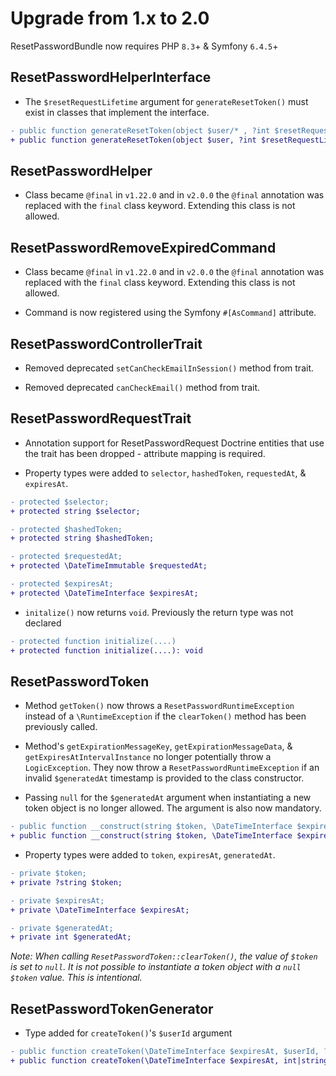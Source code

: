 # Upgrade from 1.x to 2.0

ResetPasswordBundle now requires PHP `8.3`+ & Symfony `6.4.5`+

## ResetPasswordHelperInterface

- The `$resetRequestLifetime` argument for `generateResetToken()` must exist in 
classes that implement the interface.

```diff
- public function generateResetToken(object $user/* , ?int $resetRequestLifetime = null */): ResetPasswordToken;
+ public function generateResetToken(object $user, ?int $resetRequestLifetime = null): ResetPasswordToken;
```

## ResetPasswordHelper

- Class became `@final` in `v1.22.0` and in `v2.0.0` the `@final` annotation was 
replaced with the `final` class keyword. Extending this class is not allowed.

## ResetPasswordRemoveExpiredCommand

- Class became `@final` in `v1.22.0` and in `v2.0.0` the `@final` annotation was
    replaced with the `final` class keyword. Extending this class is not allowed.

- Command is now registered using the Symfony `#[AsCommand]` attribute.

## ResetPasswordControllerTrait

- Removed deprecated `setCanCheckEmailInSession()` method from trait.

- Removed deprecated `canCheckEmail()` method from trait.

## ResetPasswordRequestTrait

- Annotation support for ResetPasswordRequest Doctrine entities that use the
trait has been dropped - attribute mapping is required.

- Property types were added to `selector`, `hashedToken`, `requestedAt`, & `expiresAt`.

```diff
- protected $selector;
+ protected string $selector;

- protected $hashedToken;
+ protected string $hashedToken;

- protected $requestedAt;
+ protected \DateTimeImmutable $requestedAt;

- protected $expiresAt;
+ protected \DateTimeInterface $expiresAt;
```

- `initalize()` now returns `void`. Previously the return type was not declared

```diff
- protected function initialize(....)
+ protected function initialize(....): void
```

## ResetPasswordToken

- Method `getToken()` now throws a `ResetPasswordRuntimeException` instead of a
`\RuntimeException` if the `clearToken()` method has been previously called. 

- Method's `getExpirationMessageKey`, `getExpirationMessageData`, & `getExpiresAtIntervalInstance`
  no longer potentially throw a `LogicException`. They now throw a `ResetPasswordRuntimeException`
  if an invalid `$generatedAt` timestamp is provided to the class constructor.

- Passing `null` for the `$generatedAt` argument when instantiating a new token object
is no longer allowed. The argument is also now mandatory.

```diff
- public function __construct(string $token, \DateTimeInterface $expiresAt, ?int $generatedAt = null)
+ public function __construct(string $token, \DateTimeInterface $expiresAt, int $generatedAt)
```

- Property types were added to `token`, `expiresAt`, `generatedAt`.

```diff
- private $token;
+ private ?string $token;

- private $expiresAt;
+ private \DateTimeInterface $expiresAt;

- private $generatedAt;
+ private int $generatedAt;
```

_Note: When calling `ResetPasswordToken::clearToken()`, the value of `$token` is set to `null`. It is not possible to 
instantiate a token object with a `null` `$token` value. This is intentional._

## ResetPasswordTokenGenerator

- Type added for `createToken()`'s `$userId` argument

```diff
- public function createToken(\DateTimeInterface $expiresAt, $userId, ?string $verifier = null): ResetPasswordTokenComponents
+ public function createToken(\DateTimeInterface $expiresAt, int|string $userId, ?string $verifier = null): ResetPasswordTokenComponents
```
